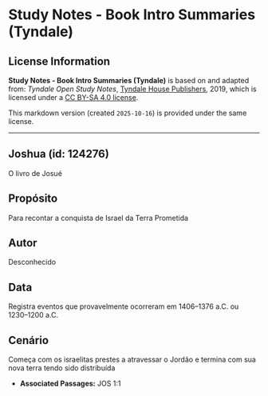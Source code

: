 # Study Notes - Book Intro Summaries (Tyndale)

## License Information

**Study Notes - Book Intro Summaries (Tyndale)** is based on and adapted from: _Tyndale Open Study Notes_, [Tyndale House Publishers](https://tyndaleopenresources.com/), 2019, which is licensed under a [CC BY-SA 4.0 license](https://creativecommons.org/licenses/by-sa/4.0/legalcode.en).

This markdown version (created `2025-10-16`) is provided under the same license.



--------------------------------

## Joshua (id: 124276)

O livro de Josué

Propósito
---------

Para recontar a conquista de Israel da Terra Prometida

Autor
-----

Desconhecido

Data
----

Registra eventos que provavelmente ocorreram em 1406–1376 a.C. ou 1230–1200 a.C.

Cenário
-------

Começa com os israelitas prestes a atravessar o Jordão e termina com sua nova terra tendo sido distribuída

* **Associated Passages:** JOS 1:1

